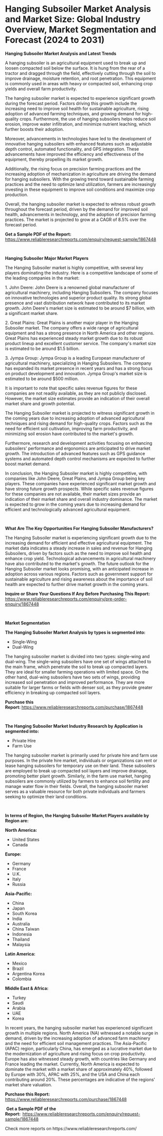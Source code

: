 <p><h1>Hanging Subsoiler Market Analysis and Market Size: Global Industry Overview, Market Segmentation and Forecast (2024 to 2031)</h1></p><p><strong>Hanging Subsoiler Market Analysis and Latest Trends</strong></p>
<p><p>A hanging subsoiler is an agricultural equipment used to break up and loosen compacted soil below the surface. It is hung from the rear of a tractor and dragged through the field, effectively cutting through the soil to improve drainage, moisture retention, and root penetration. This equipment is commonly used in areas with heavy or compacted soil, enhancing crop yields and overall farm productivity.</p><p>The hanging subsoiler market is expected to experience significant growth during the forecast period. Factors driving this growth include the increasing need to improve soil health for sustainable agriculture, rising adoption of advanced farming techniques, and growing demand for high-quality crops. Furthermore, the use of hanging subsoilers helps reduce soil erosion, improve water infiltration, and minimize nutrient leaching, which further boosts their adoption.</p><p>Moreover, advancements in technologies have led to the development of innovative hanging subsoilers with enhanced features such as adjustable depth control, automated functionality, and GPS integration. These advancements have improved the efficiency and effectiveness of the equipment, thereby propelling its market growth.</p><p>Additionally, the rising focus on precision farming practices and the increasing adoption of mechanization in agriculture are driving the demand for hanging subsoilers. With the growing trend toward sustainable farming practices and the need to optimize land utilization, farmers are increasingly investing in these equipment to improve soil conditions and maximize crop production.</p><p>Overall, the hanging subsoiler market is expected to witness robust growth throughout the forecast period, driven by the demand for improved soil health, advancements in technology, and the adoption of precision farming practices. The market is projected to grow at a CAGR of 8.5% over the forecast period.</p></p>
<p><strong>Get a Sample PDF of the Report:&nbsp;</strong> <a href="https://www.reliableresearchreports.com/enquiry/request-sample/1867448">https://www.reliableresearchreports.com/enquiry/request-sample/1867448</a></p>
<p>&nbsp;</p>
<p><strong>Hanging Subsoiler Major Market Players</strong></p>
<p><p>The Hanging Subsoiler market is highly competitive, with several key players dominating the industry. Here is a competitive landscape of some of the leading companies in the market:</p><p>1. John Deere: John Deere is a renowned global manufacturer of agricultural machinery, including Hanging Subsoilers. The company focuses on innovative technologies and superior product quality. Its strong global presence and vast distribution network have contributed to its market growth. John Deere's market size is estimated to be around $7 billion, with a significant market share.</p><p>2. Great Plains: Great Plains is another major player in the Hanging Subsoiler market. The company offers a wide range of agricultural equipment and has a strong presence in North America and other regions. Great Plains has experienced steady market growth due to its robust product lineup and excellent customer service. The company's market size is estimated to be around $1.5 billion.</p><p>3. Jympa Group: Jympa Group is a leading European manufacturer of agricultural machinery, specializing in Hanging Subsoilers. The company has expanded its market presence in recent years and has a strong focus on product development and innovation. Jympa Group's market size is estimated to be around $500 million.</p><p>It is important to note that specific sales revenue figures for these companies are not readily available, as they are not publicly disclosed. However, the market size estimates provide an indication of their overall market share and growth potential.</p><p>The Hanging Subsoiler market is projected to witness significant growth in the coming years due to increasing adoption of advanced agricultural techniques and rising demand for high-quality crops. Factors such as the need for efficient soil cultivation, improving farm productivity, and minimizing soil erosion have contributed to the market's growth.</p><p>Furthermore, research and development activities focusing on enhancing subsoilers' performance and ergonomics are anticipated to drive market growth. The introduction of advanced features such as GPS guidance systems and automated depth control mechanisms are expected to further boost market demand.</p><p>In conclusion, the Hanging Subsoiler market is highly competitive, with companies like John Deere, Great Plains, and Jympa Group being key players. These companies have experienced significant market growth and have strong future growth prospects. While specific sales revenue figures for these companies are not available, their market sizes provide an indication of their market share and overall industry dominance. The market is expected to grow in the coming years due to increasing demand for efficient and technologically advanced agricultural equipment.</p></p>
<p>&nbsp;</p>
<p><strong>What Are The Key Opportunities For Hanging Subsoiler Manufacturers?</strong></p>
<p><p>The Hanging Subsoiler market is experiencing significant growth due to the increasing demand for efficient and effective agricultural equipment. The market data indicates a steady increase in sales and revenue for Hanging Subsoilers, driven by factors such as the need to improve soil health and enhance crop yield. Technological advancements in agricultural machinery have also contributed to the market's growth. The future outlook for the Hanging Subsoiler market looks promising, with an anticipated increase in adoption across various regions. Factors such as government support for sustainable agriculture and rising awareness about the importance of soil health are expected to further drive market growth in the coming years.</p></p>
<p><strong>Inquire or Share Your Questions If Any Before Purchasing This Report:</strong> <a href="https://www.reliableresearchreports.com/enquiry/pre-order-enquiry/1867448">https://www.reliableresearchreports.com/enquiry/pre-order-enquiry/1867448</a></p>
<p>&nbsp;</p>
<p><strong>Market Segmentation</strong></p>
<p><strong>The Hanging Subsoiler Market Analysis by types is segmented into:</strong></p>
<p><ul><li>Single-Wing</li><li>Dual-Wing</li></ul></p>
<p><p>The hanging subsoiler market is divided into two types: single-wing and dual-wing. The single-wing subsoilers have one set of wings attached to the main frame, which penetrate the soil to break up compacted layers. They are ideal for smaller farming operations with limited space. On the other hand, dual-wing subsoilers have two sets of wings, providing increased soil penetration and improved performance. They are more suitable for larger farms or fields with denser soil, as they provide greater efficiency in breaking up compacted soil layers.</p></p>
<p><strong>Purchase this Report:&nbsp;</strong><a href="https://www.reliableresearchreports.com/purchase/1867448">https://www.reliableresearchreports.com/purchase/1867448</a></p>
<p>&nbsp;</p>
<p><strong>The Hanging Subsoiler Market Industry Research by Application is segmented into:</strong></p>
<p><ul><li>Private Hire</li><li>Farm Use</li></ul></p>
<p><p>The hanging subsoiler market is primarily used for private hire and farm use purposes. In the private hire market, individuals or organizations can rent or lease hanging subsoilers for temporary use on their land. These subsoilers are employed to break up compacted soil layers and improve drainage, promoting better plant growth. Similarly, in the farm use market, hanging subsoilers are commonly utilized by farmers to enhance soil fertility and manage water flow in their fields. Overall, the hanging subsoiler market serves as a valuable resource for both private individuals and farmers seeking to optimize their land conditions.</p></p>
<p>&nbsp;</p>
<p><strong>In terms of Region, the Hanging Subsoiler Market Players available by Region are:</strong></p>
<p>
    <p> <strong> North America: </strong>
        <ul>
            <li>United States</li>
            <li>Canada</li>
        </ul>
        </p> 
    <p> <strong> Europe: </strong>
        <ul>
            <li>Germany</li>
            <li>France</li>
            <li>U.K.</li>
            <li>Italy</li>
            <li>Russia</li>
        </ul>
        </p> 
    <p> <strong> Asia-Pacific: </strong>
        <ul>
            <li>China</li>
            <li>Japan</li>
            <li>South Korea</li>
            <li>India</li>
            <li>Australia</li>
            <li>China Taiwan</li>
            <li>Indonesia</li>
            <li>Thailand</li>
            <li>Malaysia</li>
        </ul>
        </p> 
    <p> <strong> Latin America: </strong>
        <ul>
            <li>Mexico</li>
            <li>Brazil</li>
            <li>Argentina Korea</li>
            <li>Colombia</li>
        </ul>
        </p> 
    <p> <strong> Middle East & Africa: </strong>
        <ul>
            <li>Turkey</li>
            <li>Saudi</li>
            <li>Arabia</li>
            <li>UAE</li>
            <li>Korea</li>
        </ul>
    </p>
    </p>
<p><p>In recent years, the hanging subsoiler market has experienced significant growth in multiple regions. North America (NA) witnessed a notable surge in demand, driven by the increasing adoption of advanced farm machinery and the need for efficient soil management practices. The Asia-Pacific (APAC) region, particularly China, has emerged as a lucrative market due to the modernization of agriculture and rising focus on crop productivity. Europe has also witnessed steady growth, with countries like Germany and France leading the market. Currently, North America is expected to dominate the market with a market share of approximately 40%, followed by Europe with 30%, APAC with 25%, and the USA and China each contributing around 20%. These percentages are indicative of the regions' market share valuation.</p></p>
<p><strong>Purchase this Report: </strong><a href="https://www.reliableresearchreports.com/purchase/1867448">https://www.reliableresearchreports.com/purchase/1867448</a></p>
<p>&nbsp;<strong>Get a Sample PDF of the Report:&nbsp;&nbsp;</strong><a href="https://www.reliableresearchreports.com/enquiry/request-sample/1867448">https://www.reliableresearchreports.com/enquiry/request-sample/1867448</a></p>
<p><strong></strong></p>
<p>Check more reports on https://www.reliableresearchreports.com/</p>